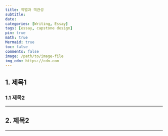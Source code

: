 ```yaml
---
title: 학벌과 객관성
subtitle: 
date: 
categories: [Writing, Essay]
tags: [essay, capstone design]
pin: true
math: true
Mermaid: true
toc: false
comments: false
image: /path/to/image-file
img_cdn: https://cdn.com
---
```


## __1. 제목1__

### __1.1 제목2__

***

## __2. 제목2__

***